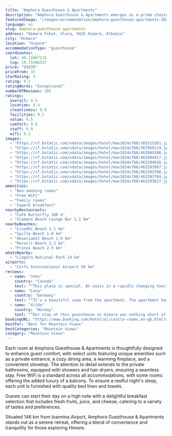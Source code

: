 ```yaml
---
title: "Amphora Guesthouse & Apartments"
description: "Amphora Guesthouse & Apartments emerges as a prime choice for travelers seeking air-conditioned comfort with breathtaking views of both sea and mountains in Himare."
featuredImage: "/images/accommodation/amphora-guesthouse-apartments-302515261.jpg"
language: en
slug: amphora-guesthouse-apartments
address: "Himare Fshat, Vlora, 9425 Himare, Albania"
city: "Himare"
location: "Himare"
accommodationType: "guesthouse"
coordinates:
  lat: 40.11667116
  lng: 19.73306537
price: "US$35"
priceFrom: 35
starRating: 3
rating: 9.5
ratingWords: "Exceptional"
numberOfReviews: 185
ratings:
  overall: 9.5
  location: 9.4
  cleanliness: 9.6
  facilities: 9.2
  value: 9.5
  comfort: 9.6
  staff: 9.9
  wifi: 9.2
images:
  - "https://cf.bstatic.com/xdata/images/hotel/max1024x768/302515261.jpg?k=a8d435a61d0d9b634b8c9b71880989c731dc83415453cae3368e2b228b595b79&o=&hp=1"
  - "https://cf.bstatic.com/xdata/images/hotel/max1024x768/367959114.jpg?k=b715aecfa9ae2daa4a3da0611c1e7da307a537165904d4f038eef84f5d8bea22&o=&hp=1"
  - "https://cf.bstatic.com/xdata/images/hotel/max1024x768/463995306.jpg?k=4d5e4185bbc50496ca9eefe7bf09a201b4924d58390eeec02899dc5b06949d38&o=&hp=1"
  - "https://cf.bstatic.com/xdata/images/hotel/max1024x768/463994417.jpg?k=b795c2333c70f7a6007ea9e2e2c66acb3cc7fd19cfe23acdb27ea88469713a53&o=&hp=1"
  - "https://cf.bstatic.com/xdata/images/hotel/max1024x768/463294026.jpg?k=fd522498465dd6b3af0ab78d76dc6b2072d5784320a961c0ce6634cc77a46324&o=&hp=1"
  - "https://cf.bstatic.com/xdata/images/hotel/max1024x768/463293997.jpg?k=0e3333738664a9c4bf546720fd05999db3ebcac15ea6e498552c1ff1fdd5f5ac&o=&hp=1"
  - "https://cf.bstatic.com/xdata/images/hotel/max1024x768/463293786.jpg?k=e662a51c3705b5a39572d2bf90599eae7c4c38cedb5e19115f562abc4ef8d774&o=&hp=1"
  - "https://cf.bstatic.com/xdata/images/hotel/max1024x768/463293704.jpg?k=1561de98dac6e9a8bbd7c11e488bd14f0e205adf596136fc5e430e35ad22f05e&o=&hp=1"
  - "https://cf.bstatic.com/xdata/images/hotel/max1024x768/463293637.jpg?k=7938702d3e0c00e8aee5e0aa30c6920f70e7f4bfa93157f905619ef3e758a013&o=&hp=1"
amenities:
  - "Non-smoking rooms"
  - "Free WiFi"
  - "Family rooms"
  - "Superb breakfast"
nearbyRestaurants:
  - "Café Butterfly 100 m"
  - "Viamare Beach Lounge Bar 1.1 km"
nearbyBeaches:
  - "Livadhi Beach 1.1 km"
  - "Spille Beach 1.8 km"
  - "Akuariumit Beach 1.9 km"
  - "Maracit Beach 2.3 km"
  - "Prinos Beach 2.5 km"
whatsNearby:
  - "Llogora National Park 14 km"
airports:
  - "Corfu International Airport 58 km"
reviews:
  - name: "John"
    country: "Canada"
    text: "“This place is special. An oasis in a rapidly changing tourism scene. Fredrika cna Oresti were amazing hosts. Their breakfasts were superb. We looked forward to chatting with them at the end of every day and getting their feedback on hikes to do,...”"
  - name: "Lena"
    country: "Germany"
    text: "“It’s a beautiful view from the apartment. The apartment has also been very clean.”"
  - name: "Vilde"
    country: "Norway"
    text: "“Our stay at this guesthouse in Himara was nothing short of magical. The location is a true gem, offering the most captivating views of Himara and an incredible ocean view. The owners were incredibly friendly and helpful, making us feel right at...”"
bookingURL: "https://www.booking.com/hotel/al/castle-rooms.en-gb.html?aid=8035640"
bestFor: "Best for Mountain Views"
bestCategories: "Mountain Views"
category: "Mountain Views"
---
```


Each room at Amphora Guesthouse & Apartments is thoughtfully designed to enhance guest comfort, with select units featuring unique amenities such as a private entrance, a cozy dining area, a warming fireplace, and a convenient stovetop. The attention to detail extends to the private bathrooms, equipped with showers and hair dryers, ensuring a seamless stay. Free WiFi is a standard across all accommodations, with some rooms offering the added luxury of a balcony. To ensure a restful night's sleep, each unit is furnished with quality bed linen and towels.

Guests can start their day on a high note with a delightful breakfast selection that includes fresh fruits, juice, and cheese, catering to a variety of tastes and preferences.

Situated 146 km from Ioannina Airport, Amphora Guesthouse & Apartments stands out as a serene retreat, offering a blend of convenience and tranquility for those exploring Himare.